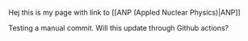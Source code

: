 Hej this is my page with link to [[ANP (Appled Nuclear Physics)|ANP]]

Testing a manual commit. Will this update through Github actions?